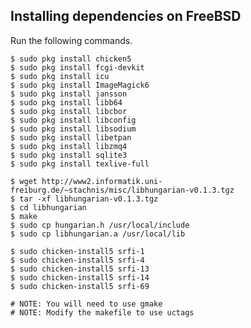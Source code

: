 Installing dependencies on FreeBSD
----------------------------------
Run the following commands.

    $ sudo pkg install chicken5
    $ sudo pkg install fcgi-devkit
    $ sudo pkg install icu
    $ sudo pkg install ImageMagick6
    $ sudo pkg install jansson
    $ sudo pkg install libb64
    $ sudo pkg install libcbor
    $ sudo pkg install libconfig
    $ sudo pkg install libsodium
    $ sudo pkg install libetpan
    $ sudo pkg install libzmq4
    $ sudo pkg install sqlite3
    $ sudo pkg install texlive-full

    $ wget http://www2.informatik.uni-freiburg.de/~stachnis/misc/libhungarian-v0.1.3.tgz
    $ tar -xf libhungarian-v0.1.3.tgz
    $ cd libhungarian
    $ make
    $ sudo cp hungarian.h /usr/local/include
    $ sudo cp libhungarian.a /usr/local/lib

    $ sudo chicken-install5 srfi-1
    $ sudo chicken-install5 srfi-4
    $ sudo chicken-install5 srfi-13
    $ sudo chicken-install5 srfi-14
    $ sudo chicken-install5 srfi-69

    # NOTE: You will need to use gmake
    # NOTE: Modify the makefile to use uctags
